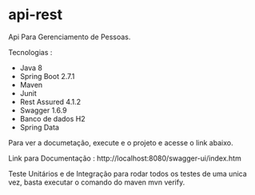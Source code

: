 # api-rest

Api Para Gerenciamento de Pessoas.

Tecnologias :
- Java 8
- Spring Boot 2.7.1
- Maven
- Junit
- Rest Assured 4.1.2
- Swagger 1.6.9
- Banco de dados H2
- Spring Data

Para ver a documetação, execute e o projeto e acesse o link abaixo.

Link para Documentação  : http://localhost:8080/swagger-ui/index.htm

Teste Unitários e de Integração
para rodar todos os testes de uma unica vez, basta executar o comando do maven mvn verify.